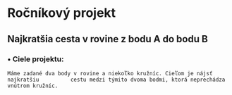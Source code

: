 # Ročníkový projekt
## Najkratšia cesta v rovine z bodu A do bodu B

### • Ciele projektu: 
    Máme zadané dva body v rovine a niekoľko kružníc. Cieľom je nájsť najkratšiu          cestu medzi týmito dvoma bodmi, ktorá neprechádza vnútrom kružníc.
